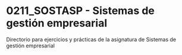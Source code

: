 # 0211\_SOSTASP - Sistemas de gestión empresarial

Directorio para ejercicios y prácticas de la asignatura de Sistemas de gestión empresarial

